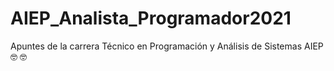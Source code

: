 # AIEP_Analista_Programador2021
Apuntes de la carrera Técnico en Programación y Análisis de Sistemas AIEP :nerd_face: :nerd_face:
